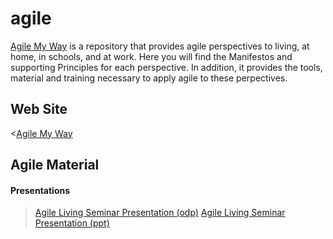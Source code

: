 # agile
[Agile My Way](https://agilemyway.000webhostapp.com/) is a repository that provides agile perspectives to living, at home, in schools, and at work. 
Here you will find the Manifestos and supporting Principles for each perspective. In addition, it provides the tools, 
material and training necessary to apply agile to these perpectives.

## Web Site
<[Agile My Way](https://agilemyway.000webhostapp.com/)

## Agile Material
#### Presentations
>[Agile Living Seminar Presentation (odp)](./doc/Agile%20Living%20Seminar.ppt)
>[Agile Living Seminar Presentation (ppt)](./doc/Agile%20Living%20Seminar.ppt)
